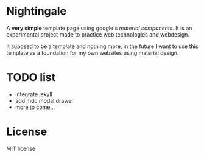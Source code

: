 # Nightingale
A **very simple** template page using google's _material components_.
It is an experimental project made to practice web technologies and webdesign.

It suposed to be a template and nothing more, in the future I want to use this template as
a foundation for my own websites using material design.

# TODO list

* integrate jekyll
* add mdc modal drawer
* more to come...

# License

MIT license